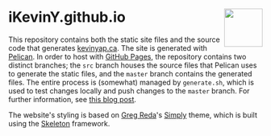 # iKevinY.github.io <img align="right" width=76 src="https://raw.githubusercontent.com/iKevinY/iKevinY.github.io/src/simply/static/png/avatar152.png"/>

This repository contains both the static site files and the source code that generates [kevinyap.ca](http://kevinyap.ca). The site is generated with [Pelican](http://getpelican.com). In order to host with [GitHub Pages](http://pages.github.com), the repository contains two distinct branches; the `src` branch houses the source files that Pelican uses to generate the static files, and the `master` branch contains the generated files. The entire process is (somewhat) managed by `generate.sh`, which is used to test changes locally and push changes to the `master` branch. For further information, see [this blog post](http://kevinyap.ca/2013/12/hosting-with-github-pages/).

The website's styling is based on [Greg Reda](http://www.gregreda.com)'s [Simply](https://github.com/gjreda/gregreda.com/tree/master/theme/simply) theme, which is built using the [Skeleton](http://www.getskeleton.com) framework.
